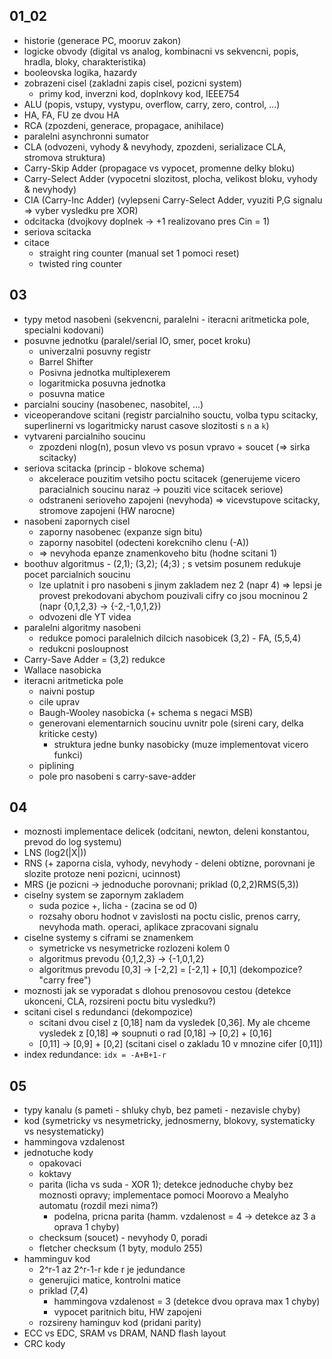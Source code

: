 ## 01_02

- historie (generace PC, mooruv zakon)
- logicke obvody (digital vs analog, kombinacni vs sekvencni, popis, hradla, bloky, charakteristika)
- booleovska logika, hazardy
- zobrazeni cisel (zakladni zapis cisel, pozicni system)
  - primy kod, inverzni kod, doplnkovy kod, IEEE754
- ALU (popis, vstupy, vystypu, overflow, carry, zero, control, ...)
- HA, FA, FU ze dvou HA
- RCA (zpozdeni, generace, propagace, anihilace)
- paralelni asynchronni sumator
- CLA (odvozeni, vyhody & nevyhody, zpozdeni, serializace CLA, stromova struktura)
- Carry-Skip Adder (propagace vs vypocet, promenne delky bloku)
- Carry-Select Adder (vypocetni slozitost, plocha, velikost bloku, vyhody & nevyhody)
- CIA (Carry-Inc Adder) (vylepseni Carry-Select Adder, vyuziti P,G signalu => vyber vysledku pre XOR)
- odcitacka (dvojkovy doplnek -> +1 realizovano pres Cin = 1)
- seriova scitacka
- citace
  - straight ring counter (manual set 1 pomoci reset)
  - twisted ring counter

## 03

- typy metod nasobeni (sekvencni, paralelni - iteracni aritmeticka pole, specialni kodovani)
- posuvne jednotku (paralel/serial IO, smer, pocet kroku)
  - univerzalni posuvny registr
  - Barrel Shifter
  - Posivna jednotka multiplexerem
  - logaritmicka posuvna jednotka
  - posuvna matice
- parcialni souciny (nasobenec, nasobitel, ...)
- viceoperandove scitani (registr parcialniho souctu, volba typu scitacky, superlinerni vs logaritmicky narust casove slozitosti s `n` a `k`)
- vytvareni parcialniho soucinu
  - zpozdeni nlog(n), posun vlevo vs posun vpravo + soucet (=> sirka scitacky)
- seriova scitacka (princip - blokove schema)
  - akcelerace pouzitim vetsiho poctu scitacek (generujeme vicero paracialnich soucinu naraz -> pouziti vice scitacek seriove)
  - odstraneni serioveho zapojeni (nevyhoda) => vicevstupove scitacky, stromove zapojeni (HW narocne)
- nasobeni zapornych cisel
  - zaporny nasobenec (expanze sign bitu)
  - zaporny nasobitel (odecteni korekcniho clenu (-A))
  - => nevyhoda epanze znamenkoveho bitu (hodne scitani 1)
- boothuv algoritmus - (2,1); (3,2); (4;3) ; s vetsim posunem redukuje pocet parcialnich soucinu
  - lze uplatnit i pro nasobeni s jinym zakladem nez 2 (napr 4) => lepsi je provest prekodovani abychom pouzivali cifry co jsou mocninou 2 (napr {0,1,2,3} -> {-2,-1,0,1,2})
  - odvozeni dle YT videa
- paralelni algoritmy nasobeni
  - redukce pomoci paralelnich dilcich nasobicek (3,2) - FA, (5,5,4)
  - redukcni posloupnost
- Carry-Save Adder = (3,2) redukce
- Wallace nasobicka
- iteracni aritmeticka pole
  - naivni postup
  - cile uprav
  - Baugh-Wooley nasobicka (+ schema s negaci MSB)
  - generovani elementarnich soucinu uvnitr pole (sireni cary, delka kriticke cesty)
    - struktura jedne bunky nasobicky (muze implementovat vicero funkci)
  - piplining
  - pole pro nasobeni s carry-save-adder

## 04

- moznosti implementace delicek (odcitani, newton, deleni konstantou, prevod do log systemu)
- LNS (log2(|X|))
- RNS (+ zaporna cisla, vyhody, nevyhody - deleni obtizne, porovnani je slozite protoze neni pozicni, ucinnost)
- MRS (je pozicni -> jednoduche porovnani; priklad (0,2,2)RMS(5,3))
- ciselny system se zapornym zakladem
  - suda pozice +, licha - (zacina se od 0)
  - rozsahy oboru hodnot v zavislosti na poctu cislic, prenos carry, nevyhoda math. operaci, aplikace zpracovani signalu
- ciselne systemy s ciframi se znamenkem
  - symetricke vs nesymetricke rozlozeni kolem 0
  - algoritmus prevodu {0,1,2,3} -> {-1,0,1,2}
  - algoritmus prevodu [0,3] -> [-2,2] = [-2,1] + [0,1] (dekompozice? "carry free")
- moznosti jak se vyporadat s dlohou prenosovou cestou (detekce ukonceni, CLA, rozsireni poctu bitu vysledku?)
- scitani cisel s redundanci (dekompozice)
  - scitani dvou cisel z [0,18] nam da vysledek [0,36]. My ale chceme vysledek z [0,18] => soupnuti o rad [0,18] -> [0,2] + [0,16]
  - [0,11] -> [0,9] + [0,2] (scitani cisel o zakladu 10 v mnozine cifer [0,11])
- index redundance: `idx = -A+B+1-r`

## 05

- typy kanalu (s pameti - shluky chyb, bez pameti - nezavisle chyby)
- kod (symetricky vs nesymetricky, jednosmerny, blokovy, systematicky vs nesystematicky)
- hammingova vzdalenost
- jednotuche kody
  - opakovaci
  - koktavy
  - parita (licha vs suda - XOR 1); detekce jednoduche chyby bez moznosti opravy; implementace pomoci Moorovo a Mealyho automatu (rozdil mezi nima?)
    - podelna, pricna parita (hamm. vzdalenost = 4 -> detekce az 3 a oprava 1 chyby)
  - checksum (soucet) - nevyhody 0, poradi
  - fletcher checksum (1 byty, modulo 255)
- hamminguv kod
  - 2^r-1 az 2^r-1-r kde r je jedundance
  - generujici matice, kontrolni matice
  - priklad (7,4)
    - hammingova vzdalenost = 3 (detekce dvou oprava max 1 chyby)
    - vypocet paritnich bitu, HW zapojeni
  - rozsireny haminguv kod (pridani parity)
- ECC vs EDC, SRAM vs DRAM, NAND flash layout
- CRC kody
